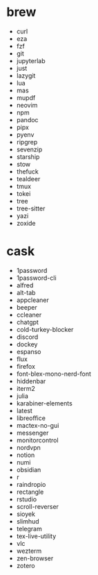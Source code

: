 # brew

- curl
- eza
- fzf
- git
- jupyterlab
- just
- lazygit
- lua
- mas
- mupdf
- neovim
- npm
- pandoc
- pipx
- pyenv
- ripgrep
- sevenzip
- starship
- stow
- thefuck
- tealdeer
- tmux
- tokei
- tree
- tree-sitter
- yazi
- zoxide

# cask

- 1password
- 1password-cli
- alfred
- alt-tab
- appcleaner
- beeper
- ccleaner
- chatgpt
- cold-turkey-blocker
- discord
- dockey
- espanso
- flux
- firefox
- font-blex-mono-nerd-font
- hiddenbar
- iterm2
- julia
- karabiner-elements
- latest
- libreoffice
- mactex-no-gui
- messenger
- monitorcontrol
- nordvpn
- notion
- numi
- obsidian
- r
- raindropio
- rectangle
- rstudio
- scroll-reverser
- sioyek
- slimhud
- telegram
- tex-live-utility
- vlc
- wezterm
- zen-browser
- zotero
